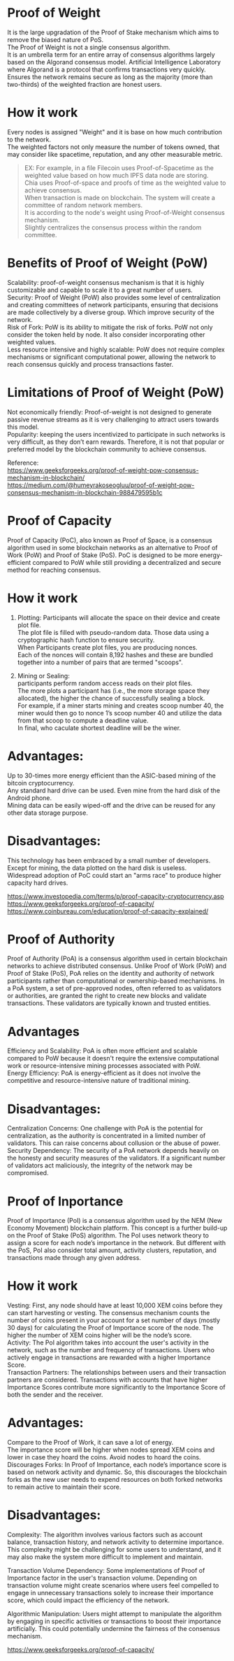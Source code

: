 # Proof of Weight  
It is the large upgradation of the Proof of Stake mechanism which aims to remove the biased nature of PoS.  
The Proof of Weight is not a single consensus algorithm.  
It is an umbrella term for an entire array of consensus algorithms largely based on the Algorand consensus model.
Artificial Intelligence Laboratory where Algorand is a protocol that confirms transactions very quickly.   
Ensures the network remains secure as long as the majority (more than two-thirds) of the weighted fraction are honest users.  



# How it work
Every nodes is assigned "Weight" and it is base on how much contribution to the network.   
The weighted factors not only measure the number of tokens owned, that may consider like spacetime, reputation, and any other measurable metric.  
> EX: For example, in a file Filecoin uses Proof-of-Spacetime as the weighted value based on how much IPFS data node are storing.  
> Chia uses Proof-of-space and proofs of time as the weighted value to achieve consensus.  
When transaction is made on blockchain. The system will create a committee of random network members.  
It is according to the node's weight using Proof-of-Weight consensus mechanism.  
Slightly centralizes the consensus process within the random committee.  
# Benefits of Proof of Weight (PoW)
Scalability: proof-of-weight consensus mechanism is that it is highly customizable and capable to scale it to a great number of users.   
Security: Proof of Weight (PoW) also provides some level of centralization and creating committees of network participants, ensuring that decisions are made collectively by a diverse group. Which improve security of the network.  
Risk of Fork: PoW is its ability to mitigate the risk of forks. PoW not only consider the token held by node. It also consider incorporating other weighted values.  
Less resource intensive and highly scalable: PoW does not require complex mechanisms or significant computational power, allowing the network to reach consensus quickly and process transactions faster.  
  
# Limitations of Proof of Weight (PoW)
Not economically friendly: Proof-of-weight is not designed to generate passive revenue streams as it is very challenging to attract users towards this model.  
Popularity: keeping the users incentivized to participate in such networks is very difficult, as they don’t earn rewards. Therefore, it is not that popular or preferred model by the blockchain community to achieve consensus.  

Reference:  
https://www.geeksforgeeks.org/proof-of-weight-pow-consensus-mechanism-in-blockchain/  
https://medium.com/@humeyrakoseogluu/proof-of-weight-pow-consensus-mechanism-in-blockchain-988479595b1c  
# Proof of Capacity
Proof of Capacity (PoC), also known as Proof of Space, is a consensus algorithm used in some blockchain networks as an alternative to Proof of Work (PoW) and Proof of Stake (PoS). PoC is designed to be more energy-efficient compared to PoW while still providing a decentralized and secure method for reaching consensus.  

# How it work
1. Plotting: 
Participants will allocate the space on their device and create plot file.  
The plot file is filled with pseudo-random data. Those data using a cryptographic hash function to ensure security.  
When Participants create plot files, you are producing nonces.  
Each of the nonces will contain 8,192 hashes and these are bundled together into a number of pairs that are termed "scoops".  

2. Mining or Sealing:  
participants perform random access reads on their plot files.   
The more plots a participant has (i.e., the more storage space they allocated), the higher the chance of successfully sealing a block.  
For example, if a miner starts mining and creates scoop number 40, the miner would then go to nonce 1’s scoop number 40 and utilize the data from that scoop to compute a deadline value.  
In final, who caculate shortest deadline will be the winer.  

# Advantages:
Up to 30-times more energy efficient than the ASIC-based mining of the bitcoin cryptocurrency.  
Any standard hard drive can be used. Even mine from the hard disk of the Android phone.  
Mining data can be easily wiped-off and the drive can be reused for any other data storage purpose.  
# Disadvantages:
This technology has been embraced by a small number of developers.  
Except for mining, the data plotted on the hard disk is useless.  
Widespread adoption of PoC could start an "arms race" to produce higher capacity hard drives.  



https://www.investopedia.com/terms/p/proof-capacity-cryptocurrency.asp  
https://www.geeksforgeeks.org/proof-of-capacity/  
https://www.coinbureau.com/education/proof-of-capacity-explained/  
# Proof of Authority   
Proof of Authority (PoA) is a consensus algorithm used in certain blockchain networks to achieve distributed consensus. Unlike Proof of Work (PoW) and Proof of Stake (PoS), PoA relies on the identity and authority of network participants rather than computational or ownership-based mechanisms. In a PoA system, a set of pre-approved nodes, often referred to as validators or authorities, are granted the right to create new blocks and validate transactions. These validators are typically known and trusted entities.  

# Advantages
Efficiency and Scalability: PoA is often more efficient and scalable compared to PoW because it doesn't require the extensive computational work or resource-intensive mining processes associated with PoW.  
Energy Efficiency: PoA is energy-efficient as it does not involve the competitive and resource-intensive nature of traditional mining.  

# Disadvantages:
Centralization Concerns: One challenge with PoA is the potential for centralization, as the authority is concentrated in a limited number of validators. This can raise concerns about collusion or the abuse of power.  
Security Dependency: The security of a PoA network depends heavily on the honesty and security measures of the validators. If a significant number of validators act maliciously, the integrity of the network may be compromised.  



# Proof of Inportance
Proof of Importance (PoI) is a consensus algorithm used by the NEM (New Economy Movement) blockchain platform. This concept is a further build-up on the Proof of Stake (PoS) algorithm. The PoI uses network theory to assign a score for each node’s importance in the network. But different with the PoS, PoI also consider total amount, activity clusters, reputation, and transactions made through any given address.

# How it work
Vesting: First, any node should have at least 10,000 XEM coins before they can start harvesting or vesting. The consensus mechanism counts the number of coins present in your account for a set number of days (mostly 30 days) for calculating the Proof of Importance score of the node. The higher the number of XEM coins higher will be the node’s score.  
Activity: The PoI algorithm takes into account the user's activity in the network, such as the number and frequency of transactions. Users who actively engage in transactions are rewarded with a higher Importance Score.  
Transaction Partners: The relationships between users and their transaction partners are considered. Transactions with accounts that have higher Importance Scores contribute more significantly to the Importance Score of both the sender and the receiver.  

# Advantages:
Compare to the Proof of Work, it can save a lot of energy.  
The importance score will be higher when nodes spread XEM coins and lower in case they hoard the coins. Avoid nodes to hoard the coins.  
Discourages Forks: In Proof of Importance, each node’s importance score is based on network activity and dynamic. So, this discourages the blockchain forks as the new user needs to expend resources on both forked networks to remain active to maintain their score.  
# Disadvantages:
Complexity: The algorithm involves various factors such as account balance, transaction history, and network activity to determine importance. This complexity might be challenging for some users to understand, and it may also make the system more difficult to implement and maintain.  

Transaction Volume Dependency: Some implementations of Proof of Importance factor in the user's transaction volume. Depending on transaction volume might create scenarios where users feel compelled to engage in unnecessary transactions solely to increase their importance score, which could impact the efficiency of the network.  

Algorithmic Manipulation: Users might attempt to manipulate the algorithm by engaging in specific activities or transactions to boost their importance artificially. This could potentially undermine the fairness of the consensus mechanism.  

https://www.geeksforgeeks.org/proof-of-capacity/